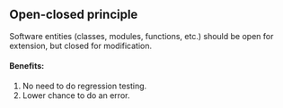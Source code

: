 ## Open-closed principle

Software entities (classes, modules, functions, etc.) should be open for extension, but closed for modification.

#### Benefits:

1) No need to do regression testing.
2) Lower chance to do an error.
